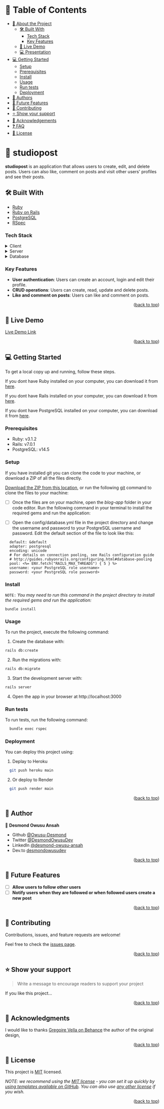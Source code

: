 <!-- TABLE OF CONTENTS -->

# 📗 Table of Contents

- [📖 About the Project](#about-project)
  - [🛠 Built With](#built-with)
    - [Tech Stack](#tech-stack)
    - [Key Features](#key-features)
  - [🚀 Live Demo](#live-demo)
  - [💻 Presentation](#presentation-link)
- [💻 Getting Started](#getting-started)
  - [Setup](#setup)
  - [Prerequisites](#prerequisites)
  - [Install](#install)
  - [Usage](#usage)
  - [Run tests](#run-tests)
  - [Deployment](#triangular_flag_on_post-deployment)
- [👥 Authors](#authors)
- [🔭 Future Features](#future-features)
- [🤝 Contributing](#contributing)
- [⭐️ Show your support](#support)
- [🙏 Acknowledgements](#acknowledgements)
- [❓ FAQ](#faq)
- [📝 License](#license)

<!-- PROJECT DESCRIPTION -->

# 📖 studiopost <a name="about-project"></a>

**studiopost** is an application that allows users to create, edit, and delete posts. Users can also like, comment on posts and visit other users' profiles and see their posts. 

## 🛠 Built With <a name="built-with"></a>

  - [Ruby](https://www.ruby-lang.org/en/)
  - [Ruby on Rails](https://rubyonrails.org/)
  - [PostgreSQL](https://www.postgresql.org/)
  - [RSpec](https://rspec.info/)

### Tech Stack <a name="tech-stack"></a>

<details>
  <summary>Client</summary>
  <ul>
    <li><a href="https://rubyonrails.org/">Ruby on Rails</a></li>
    <li><a href="https://www.ruby-lang.org/en/">Ruby</a></li>
  </ul>
</details>

<details>
  <summary>Server</summary>
  <ul>
    <li><a href="https://render.com/">Render</a></li>
  </ul>
</details>

<details>
<summary>Database</summary>
  <ul>
    <li><a href="https://www.postgresql.org/">PostgreSQL</a></li>
  </ul>
</details>

<!-- Features -->

### Key Features <a name="key-features"></a>

- **User authentication**: Users can create an account, login and edit their profile.
- **CRUD operations**: Users can create, read, update and delete posts.
- **Like and comment on posts**: Users can like and comment on posts.

<p align="right">(<a href="#readme-top">back to top</a>)</p>

## 🚀 Live Demo <a name="live-demo"></a>

[Live Demo Link](https://studiopost.onrender.com/)

<p align="right">(<a href="#readme-top">back to top</a>)</p>

<!-- GETTING STARTED -->

## 💻 Getting Started <a name="getting-started"></a>

To get a local copy up and running, follow these steps.

If you dont have Ruby installed on your computer, you can download it from [here](https://www.ruby-lang.org/en/downloads/).

If you dont have Rails installed on your computer, you can download it from [here](https://rubyonrails.org/).

If you dont have PostgreSQL installed on your computer, you can download it from [here](https://www.postgresql.org/download/).

### Prerequisites

- Ruby: v3.1.2
- Rails: v7.0.1
- PostgreSQL: v14.5

### Setup

If you have installed git you can clone the code to your machine, or download a ZIP of all the files directly.

[Download the ZIP from this location](https://github.com/Owusu-Desmond/studiopost/archive/refs/heads/main.zip), or run the following [git](https://git-scm.com/downloads) command to clone the files to your machine:

- [ ] Once the files are on your machine, open the _blog-app_ folder in your code editor.
Run the following command in your terminal to install the required gems and run the application:

- [ ] Open the config/database.yml file in the project directory and change the username and password to your PostgreSQL username and password.
Edit the default section of the file to look like this:
    
```
  default: &default
  adapter: postgresql
  encoding: unicode
  # For details on connection pooling, see Rails configuration guide
  # http://guides.rubyonrails.org/configuring.html#database-pooling
  pool: <%= ENV.fetch("RAILS_MAX_THREADS") { 5 } %>
  username: <your PostgreSQL role username>
  password: <your PostgreSQL role password>

```

### Install

`NOTE:` _You may need to run this command in the project directory to install the required gems and run the application:_

```
bundle install
```

### Usage

To run the project, execute the following command:

1. Create the database with:

```sh
rails db:create
```

2. Run the migrations with:

```sh
rails db:migrate
```

3. Start the development server with:

```sh
rails server
```

4. Open the app in your browser at http://localhost:3000

### Run tests

To run tests, run the following command:

```sh
  bundle exec rspec
```

### Deployment

You can deploy this project using:

1. Deplay to Heroku

```sh
  git push heroku main
```

2. Or deploy to Render

```sh
  git push render main
```

<p align="right">(<a href="#readme-top">back to top</a>)</p>

## 👥 Author <a name="author"></a>

👤 **Desmond Owusu Ansah**

- Github [@Owusu-Desmond](https://github.com/Owusu-Desmond)
- Twitter [@DesmondOwusuDev](https://twitter.com/DesmondOwusuDev)
- LinkedIn [@desmond-owusu-ansah](https://www.linkedin.com/in/desmond-owusu-ansah-09274a223/)
- Dev.to [desmondowusudev](https://dev.to/desmondowusudev)


<p align="right">(<a href="#readme-top">back to top</a>)</p>


## 🔭 Future Features <a name="future-features"></a>

- [ ] **Allow users to follow other users**
- [ ] **Notify users when they are followed or when followed users create a new post**

<p align="right">(<a href="#readme-top">back to top</a>)</p>

<!-- CONTRIBUTING -->

## 🤝 Contributing <a name="contributing"></a>

Contributions, issues, and feature requests are welcome!

Feel free to check the [issues page](https://github.com/Owusu-Desmond/studiopost/issues).

<p align="right">(<a href="#readme-top">back to top</a>)</p>

<!-- SUPPORT -->

## ⭐️ Show your support <a name="support"></a>

> Write a message to encourage readers to support your project

If you like this project...

<p align="right">(<a href="#readme-top">back to top</a>)</p>

<!-- ACKNOWLEDGEMENTS -->

## 🙏 Acknowledgments <a name="acknowledgements"></a>

I would like to thanks [Gregoire Vella on Behance](https://www.behance.net/gregoirevella) the author of the original design,


<p align="right">(<a href="#readme-top">back to top</a>)</p>

<!-- LICENSE -->

## 📝 License <a name="license"></a>

This project is [MIT](./LICENSE) licensed.

_NOTE: we recommend using the [MIT license](https://choosealicense.com/licenses/mit/) - you can set it up quickly by [using templates available on GitHub](https://docs.github.com/en/communities/setting-up-your-project-for-healthy-contributions/adding-a-license-to-a-repository). You can also use [any other license](https://choosealicense.com/licenses/) if you wish._

<p align="right">(<a href="#readme-top">back to top</a>)</p>